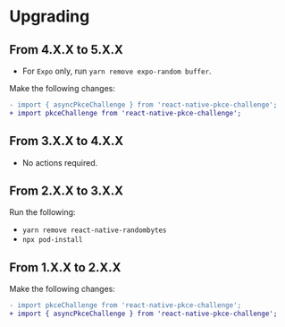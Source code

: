 # Upgrading
## From 4.X.X to 5.X.X
* For `Expo` only, run `yarn remove expo-random buffer`.

Make the following changes:
```diff
- import { asyncPkceChallenge } from 'react-native-pkce-challenge';
+ import pkceChallenge from 'react-native-pkce-challenge';
```

## From 3.X.X to 4.X.X
* No actions required.

## From 2.X.X to 3.X.X
Run the following:
* `yarn remove react-native-randombytes`
* `npx pod-install`

## From 1.X.X to 2.X.X
Make the following changes:
```diff
- import pkceChallenge from 'react-native-pkce-challenge';
+ import { asyncPkceChallenge } from 'react-native-pkce-challenge';
```
